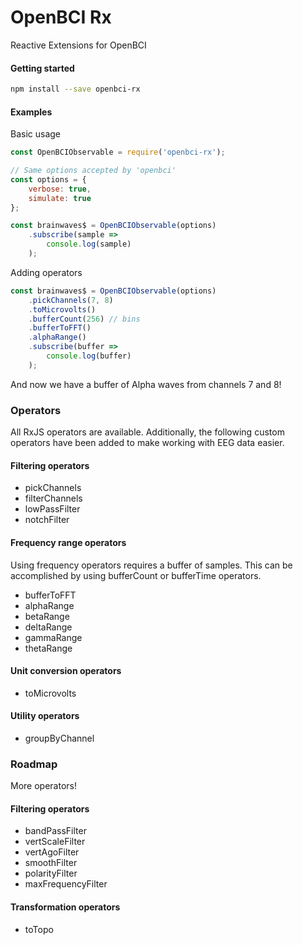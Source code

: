 # OpenBCI Rx

Reactive Extensions for OpenBCI

#### Getting started

``` bash
npm install --save openbci-rx
```

#### Examples

Basic usage

``` js
const OpenBCIObservable = require('openbci-rx');

// Same options accepted by 'openbci'
const options = {
    verbose: true,
    simulate: true
};

const brainwaves$ = OpenBCIObservable(options)
    .subscribe(sample =>
        console.log(sample)
    );
```

Adding operators

``` js 
const brainwaves$ = OpenBCIObservable(options)
    .pickChannels(7, 8)
    .toMicrovolts()
    .bufferCount(256) // bins
    .bufferToFFT()
    .alphaRange()
    .subscribe(buffer =>
        console.log(buffer)
    );
```

And now we have a buffer of Alpha waves from channels 7 and 8!

### Operators

All RxJS operators are available. Additionally, the following custom 
operators have been added to make working with EEG data easier.

#### Filtering operators
* pickChannels
* filterChannels
* lowPassFilter
* notchFilter

#### Frequency range operators

Using frequency operators requires a buffer of samples. 
This can be accomplished by using bufferCount or bufferTime operators.

* bufferToFFT
* alphaRange
* betaRange
* deltaRange
* gammaRange
* thetaRange

#### Unit conversion operators
* toMicrovolts

#### Utility operators
* groupByChannel

### Roadmap 

More operators!

#### Filtering operators
* bandPassFilter
* vertScaleFilter
* vertAgoFilter
* smoothFilter
* polarityFilter
* maxFrequencyFilter

#### Transformation operators
* toTopo

